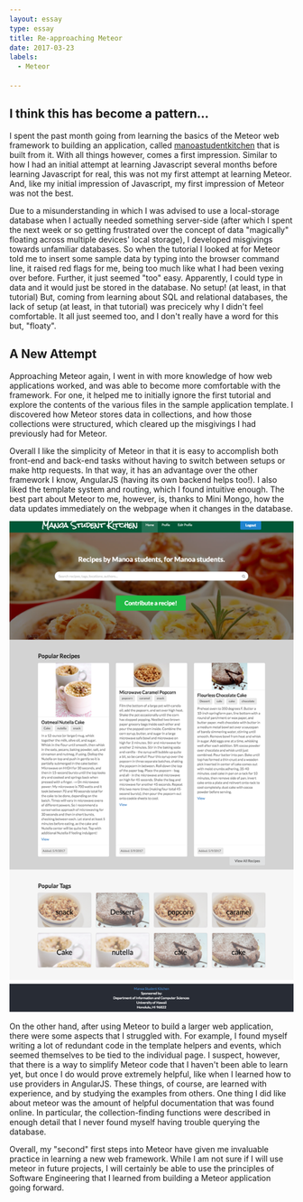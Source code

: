 ```yaml
---
layout: essay
type: essay
title: Re-approaching Meteor
date: 2017-03-23
labels:
  - Meteor

---
```


## I think this has become a pattern...
I spent the past month going from learning the basics of the Meteor web framework to building an application, called [manoastudentkitchen](https://manoastudentkitchen.github.io/) that is built from it. With all things however, comes a first impression. Similar to how I had an initial attempt at learning Javascript several months before learning Javascript for real, this was not my first attempt at learning Meteor. And, like my initial impression of Javascript, my first impression of Meteor was not the best.

Due to a misunderstanding in which I was advised to use a local-storage database when I actually needed something server-side (after which I spent the next week or so getting frustrated over the concept of data "magically" floating across multiple devices' local storage), I developed misgivings towards unfamiliar databases. So when the tutorial I looked at for Meteor told me to insert some sample data by typing into the browser command line, it raised red flags for me, being too much like what I had been vexing over before. Further, it just seemed "too" easy. Apparently, I could type in data and it would just be stored in the database. No setup! (at least, in that tutorial) But, coming from learning about SQL and relational databases, the lack of setup (at least, in that tutorial) was precicely why I didn't feel comfortable. It all just seemed too, and I don't really have a word for this but, "floaty".

## A New Attempt
Approaching Meteor again, I went in with more knowledge of how web applications worked, and was able to become more comfortable with the framework. For one, it helped me to initially ignore the first tutorial and explore the contents of the various files in the sample application template. I discovered how Meteor stores data in collections, and how those collections were structured, which cleared up the misgivings I had previously had for Meteor.

Overall I like the simplicity of Meteor in that it is easy to accomplish both front-end and back-end tasks without having to switch between setups or make http requests. In that way, it has an advantage over the other framework I know, AngularJS (having its own backend helps too!). I also liked the template system and routing, which I found intuitive enough. The best part about Meteor to me, however, is, thanks to Mini Mongo, how the data updates immediately on the webpage when it changes in the database.

![Screenshot of the homepage of our meteor application](https://github.com/alexcw234/alexcw234.github.io/blob/master/images/home.png?raw=true)

On the other hand, after using Meteor to build a larger web application, there were some aspects that I struggled with. For example, I found myself writing a lot of redundant code in the template helpers and events, which seemed themselves to be tied to the individual page. I suspect, however, that there is a way to simplify Meteor code that I haven't been able to learn yet, but once I do would prove extremely helpful, like when I learned how to use providers in AngularJS. These things, of course, are learned with experience, and by studying the examples from others. One thing I did like about meteor was the amount of helpful documentation that was found online. In particular, the collection-finding functions were described in enough detail that I never found myself having trouble querying the database.

Overall, my "second" first steps into Meteor have given me invaluable practice in learning a new web framework. While I am not sure if I will use meteor in future projects, I will certainly be able to use the principles of Software Engineering that I learned from building a Meteor application going forward.
